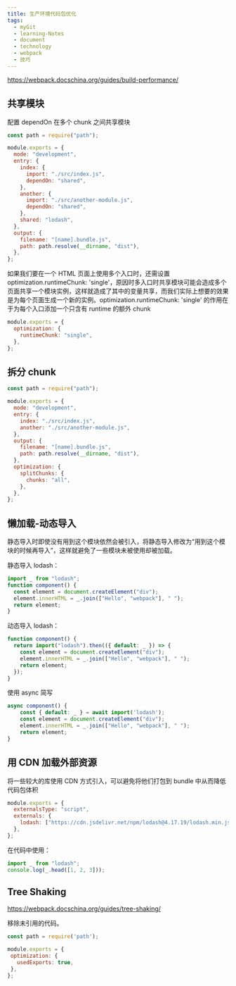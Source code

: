 ```yaml
---
title: 生产环境代码包优化
tags:
  - myGit
  - learning-Notes
  - document
  - technology
  - webpack
  - 技巧
---
```


https://webpack.docschina.org/guides/build-performance/

## 共享模块

配置 dependOn 在多个 chunk 之间共享模块

```js
const path = require("path");

module.exports = {
  mode: "development",
  entry: {
    index: {
      import: "./src/index.js",
      dependOn: "shared",
    },
    another: {
      import: "./src/another-module.js",
      dependOn: "shared",
    },
    shared: "lodash",
  },
  output: {
    filename: "[name].bundle.js",
    path: path.resolve(__dirname, "dist"),
  },
};
```

如果我们要在一个 HTML 页面上使用多个入口时，还需设置 optimization.runtimeChunk: 'single'，原因时多入口时共享模块可能会造成多个页面共享一个模块实例，这样就造成了其中的变量共享，而我们实际上想要的效果是为每个页面生成一个新的实例。optimization.runtimeChunk: 'single' 的作用在于为每个入口添加一个只含有 runtime 的额外 chunk

```js
module.exports = {
  optimization: {
    runtimeChunk: "single",
  },
};
```

## 拆分 chunk

```js
const path = require("path");

module.exports = {
  mode: "development",
  entry: {
    index: "./src/index.js",
    another: "./src/another-module.js",
  },
  output: {
    filename: "[name].bundle.js",
    path: path.resolve(__dirname, "dist"),
  },
  optimization: {
    splitChunks: {
      chunks: "all",
    },
  },
};
```

## 懒加载-动态导入

静态导入时即使没有用到这个模块依然会被引入，将静态导入修改为“用到这个模块的时候再导入”，这样就避免了一些模块未被使用却被加载。

静态导入 lodash：
```js
import _ from "lodash";
function component() {
  const element = document.createElement("div");
  element.innerHTML = _.join(["Hello", "webpack"], " ");
  return element;
}
```

动态导入 lodash：
```js
function component() {
  return import("lodash").then(({ default: _ }) => {
    const element = document.createElement("div");
    element.innerHTML = _.join(["Hello", "webpack"], " ");
    return element;
  });
}
```

使用 async 简写

```js
async component() {
    const { default: _ } = await import('lodash');
    const element = document.createElement("div");
    element.innerHTML = _.join(["Hello", "webpack"], " ");
    return element;
}
```

## 用 CDN 加载外部资源

将一些较大的库使用 CDN 方式引入，可以避免将他们打包到 bundle 中从而降低代码包体积

```js
module.exports = {
  externalsType: "script",
  externals: {
    lodash: ["https://cdn.jsdelivr.net/npm/lodash@4.17.19/lodash.min.js", "_"],
  },
};
```

在代码中使用：

```js
import _ from "lodash";
console.log(_.head([1, 2, 3]));
```

## Tree Shaking

https://webpack.docschina.org/guides/tree-shaking/

移除未引用的代码。

```js
const path = require('path');

module.exports = {
 optimization: {
   usedExports: true,
 },
};
```

